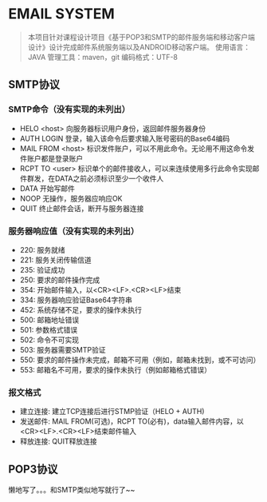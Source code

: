 # EMAIL SYSTEM

> 本项目针对课程设计项目《基于POP3和SMTP的邮件服务端和移动客户端设计》设计完成邮件系统服务端以及ANDROID移动客户端。
> 使用语言：JAVA
> 管理工具：maven，git
> 编码格式：UTF-8

## SMTP协议

### SMTP命令（没有实现的未列出）

* HELO \<host> 向服务器标识用户身份，返回邮件服务器身份
* AUTH LOGIN 登录，输入该命令后要求输入账号密码的Base64编码
* MAIL FROM \<host> 标识发件账户，可以不用此命令。无论用不用这命令发件账户都是登录账户
* RCPT TO \<user> 标识单个的邮件接收人，可以来连续使用多行此命令实现邮件群发，在DATA之前必须标识至少一个收件人
* DATA 开始写邮件
* NOOP 无操作，服务器应响应OK
* QUIT 终止邮件会话，断开与服务器连接

### 服务器响应值（没有实现的未列出）

* 220: 服务就绪
* 221: 服务关闭传输信道
* 235: 验证成功
* 250: 要求的邮件操作完成
* 354: 开始邮件输入，以\<CR>\<LF>.\<CR>\<LF>结束
* 334: 服务器响应验证Base64字符串
* 452: 系统存储不足，要求的操作未执行
* 500: 邮箱地址错误
* 501: 参数格式错误
* 502: 命令不可实现
* 503: 服务器需要SMTP验证
* 550: 要求的邮件操作未完成，邮箱不可用（例如，邮箱未找到，或不可访问）
* 553: 邮箱名不可用，要求的操作未执行（例如邮箱格式错误）

### 报文格式

* 建立连接: 建立TCP连接后进行STMP验证（HELO + AUTH)
* 发送邮件: MAIL FROM(可选)，RCPT TO(必有)，data输入邮件内容，以\<CR>\<LF>.\<CR>\<LF>结束邮件输入
* 释放连接: QUIT释放连接

## POP3协议

懒地写了。。。和SMTP类似地写就行了~~